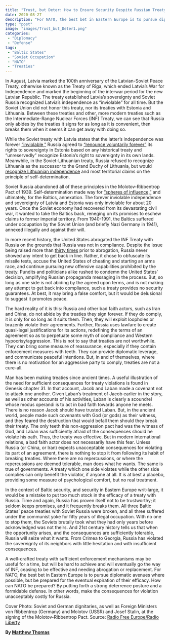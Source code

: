 ```yaml
---
title: "Trust, but Deter: How to Ensure Security Despite Russian Treaty Violations"
date: 2020-08-27
description: "For NATO, the best bet in Eastern Europe is to pursue diplomatic avenues where possible, but be prepared for the eventual expiration of their efficacy. How can NATO be prepared? By putting forth a strong deterrence posture and a formidable defense. In other words, make the consequences for violation unacceptably costly for Russia." 
type: "post"
image: "images/Trust_but_Deter1.png"
categories:
 - "Diplomacy"
 - "Defense"
tags: 
 - "Baltic States"
 - "Soviet Occupation"
 - "NATO"
 - "Treaties"
---
```


In August, Latvia marked the 100th anniversary of the Latvian-Soviet Peace Treaty, otherwise known as the Treaty of Rīga, which ended Latvia’s War for Independence and marked the beginning of the interwar period for the new Latvian Republic. The treaty established Latvia’s sovereignty and Soviet Russia recognized Latvia’s independence as “inviolable” for all time. But the Soviet Union did not honor this treaty, nor its treaties with Estonia and Lithuania. Between these treaties and other, more modern treaties such as the Intermediate-Range Nuclear Forces (INF) Treaty, we can see that Russia only abides by the treaties it signs for as long as it is convenient, then breaks them when it seems it can get away with doing so. 

While the Soviet treaty with Latvia states that the latter’s independence was forever [“inviolable,”](http://www.worldlii.org/int/other/LNTSer/1920/63.html) Russia agreed to [“renounce voluntarily forever”](https://vm.ee/en/tartu-peace-2-february-1920) its rights to sovereignty in Estonia based on any historical treaty and “unreservedly” recognize Estonia’s right to sovereignty in its own lands. Meanwhile, in the Soviet-Lithuanian treaty, Russia refused to recognize Lithuania as the successor to the Grand Duchy of Lithuania, but would [recognize Lithuanian independence](http://gis.nacse.org/tfdd/tfdddocs/archiveApril2010/25ENG.htm) and most territorial claims on the principle of self-determination. 

Soviet Russia abandoned all of these principles in the Molotov-Ribbentrop Pact of 1939. Self-determination made way for [“spheres of influence,”](https://sourcebooks.fordham.edu/mod/1939pact.asp) and ultimately, for the Baltics, annexation. The forever inviolable independence and sovereignty of Latvia and Estonia was only inviolable for about 20 years. Once the Soviet economy had recovered from its devastating civil war, it wanted to take the Baltics back, reneging on its promises to eschew claims to former imperial territory. From 1940-1991, the Baltics suffered under occupation by the Soviet Union (and briefly Nazi Germany in 1941), annexed illegally and against their will. 

In more recent history, the United States abrogated the INF Treaty with Russia on the grounds that Russia was not in compliance. Despite the issue being raised more than [thirty times](https://www.state.gov/inf-myth-busters-pushing-back-on-russian-propaganda-regarding-the-inf-treaty) prior to abrogation, Russia never showed any intent to get back in line. Rather, it chose to obfuscate its missile tests, accuse the United States of cheating and starting an arms race, and continue pursuing new offensive capabilities prohibited by the treaty. Pundits and politicians alike rushed to condemn the United States’ decision, amplifying Russian propaganda messaging in the process. But, so long as one side is not abiding by the agreed upon terms, and is not making any attempt to get back into compliance, such a treaty provides no security guarantees. At best, it may bring a false comfort, but it would be delusional to suggest it promotes peace. 

The hard reality of it is this: Russia and other bad faith actors, such as Iran and China, do not abide by the treaties they sign forever. If they do comply, it is only for so long as it suits them. Then, they will exploit loopholes or brazenly violate their agreements. Further, Russia uses lawfare to create quasi-legal justifications for its actions, redefining the terms of an agreement so as to perpetuate some myth of compliance and Western hypocrisy/aggression. This is not to say that treaties are not worthwhile. They can bring some measure of reassurance, especially if they contain enforcement measures with teeth. They can provide diplomatic leverage, and communicate peaceful intentions. But, in and of themselves, where there is no motivation for an aggressive party to comply, treaties are not a cure-all.

Man has been making treaties since ancient times. A useful illustration of the need for sufficient consequences for treaty violations is found in Genesis chapter 31. In that account, Jacob and Laban made a covenant not to attack one another. Given Laban’s treatment of Jacob earlier in the story, as well as other accounts of his activities, Laban is clearly a scoundrel whose modus operandi is to act in bad faith towards anyone he meets. There is no reason Jacob should have trusted Laban. But, in the ancient world, people made such covenants with God (or gods) as their witness, and they feared the destruction that would befall them should they break their treaty. The only teeth this non-aggression pact had was the witness of God, and Laban was sufficiently afraid of the consequences should he violate his oath. Thus, the treaty was effective. But in modern international relations, a bad faith actor does not necessarily have this fear. Unless Russia (or China, or Iran) expects unacceptable consequences for violating its part of an agreement, there is nothing to stop it from following its habit of breaking treaties. Where there are no repercussions, or where the repercussions are deemed tolerable, man does what he wants. The same is true of governments. A treaty which one side violates while the other side complies can only benefit the violator, if anyone at all. It is at best a placebo, providing some measure of psychological comfort, but no real treatment. 

In the context of Baltic security, and security in Eastern Europe writ-large, it would be a mistake to put too much stock in the efficacy of a treaty with Russia. Time and again, Russia has proven itself not to be trustworthy; it seldom keeps promises, and it frequently breaks them. All three Baltic States’ peace treaties with Soviet Russia were broken, and all three suffered under the communist yoke for fifty years of illegal occupation. With no one to stop them, the Soviets brutally took what they had only years before acknowledged was not theirs. And 21st century history tells us that when the opportunity arises, and the consequences are sufficiently tolerable, Russia will seize what it wants. From Crimea to Georgia, Russia has violated the sovereignty of its neighbors with little hesitation and with insufficient consequences. 

A well-crafted treaty with sufficient enforcement mechanisms may be useful for a time, but will be hard to achieve and will eventually go the way of INF, ceasing to be effective and needing abrogation or replacement. For NATO, the best bet in Eastern Europe is to pursue diplomatic avenues where possible, but be prepared for the eventual expiration of their efficacy. How can NATO be prepared? By putting forth a strong deterrence posture and a formidable defense. In other words, make the consequences for violation unacceptably costly for Russia. 

Cover Photo: Soviet and German dignitaries, as well as Foreign Ministers von Ribbentrop (Germany) and Molotov (USSR) and Josef Stalin, at the signing of the Molotov-Ribbentrop Pact. Source: [Radio Free Europe/Radio Liberty](https://www.rferl.org/a/MolotovRibbentrop_The_Night_Stalin_And_Hitler_Redrew_The_Map_Of_Europe/1804154.html)

**By [Matthew Thomas](../our_team)**
